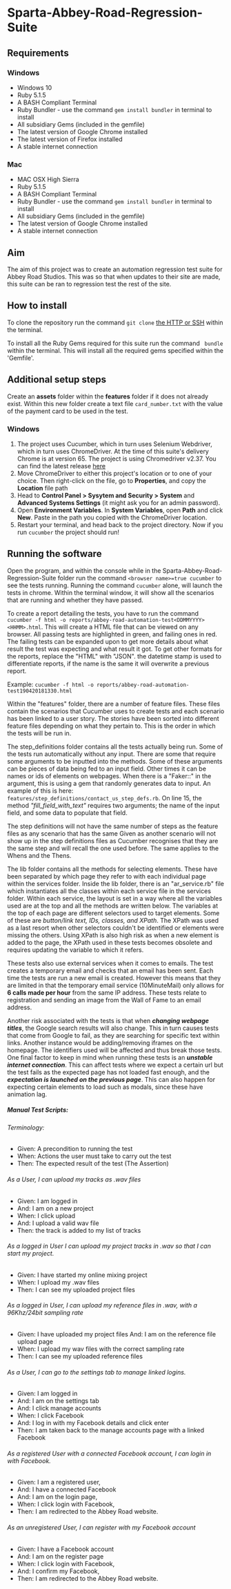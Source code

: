# Sparta-Abbey-Road-Regression-Suite

## Requirements
### Windows
* Windows 10
* Ruby 5.1.5
* A BASH Compliant Terminal
* Ruby Bundler - use the command `gem install bundler` in terminal to install
* All subsidiary Gems (included in the gemfile)
* The latest version of Google Chrome installed
* The latest version of Firefox installed
* A stable internet connection

### Mac
* MAC OSX High Sierra
* Ruby 5.1.5
* A BASH Compliant Terminal
* Ruby Bundler - use the command `gem install bundler` in terminal to install
* All subsidiary Gems (included in the gemfile)
* The latest version of Google Chrome installed
* A stable internet connection

## Aim
The aim of this project was to create an automation regression test suite for Abbey Road Studios. This was so that when updates to their site are made, this suite can be ran to regression test the rest of the site.

## How to install
To clone the repository run the command `git clone` [the HTTP or SSH](https://github.com/MoRUddin/Sparta-Abbey-Road-Regression-Suite) within the terminal.

To install all the Ruby Gems required for this suite run the command ` bundle` within the terminal. This will install all the required gems specified within the 'Gemfile'.

## Additional setup steps
Create an **assets** folder within the **features** folder if it does not already exist. Within this new folder create a text file `card_number.txt` with the value of the payment card to be used in the test.
### Windows
1. The project uses Cucumber, which in turn uses Selenium Webdriver, which in turn uses ChromeDriver. At the time of this suite's delivery Chrome is at version 65. The project is using Chromedriver v2.37. You can find the latest release [here](https://sites.google.com/a/chromium.org/chromedriver/downloads)
2. Move ChromeDriver to either this project's location or to one of your choice. Then right-click on the file, go to **Properties**, and copy the **Location** file path
3. Head to **Control Panel > Sysytem and Security > System** and **Advanced Systems Settings** (it might ask you for an admin password).
4. Open **Environment Variables**. In **System Variables**, open **Path** and click **New**. Paste in the path you copied with the ChromeDriver location.
5. Restart your terminal, and head back to the project directory. Now if you run `cucumber` the project should run!

## Running the software
Open the program, and within the console while in the Sparta-Abbey-Road-Regression-Suite folder run the command `<browser name>=true cucumber` to see the tests running. Running the command `cucumber` alone, will launch the tests in chrome.
Within the terminal window, it will show all the scenarios that are running and whether they have passed.

To create a report detailing the tests, you have to run the command `cucumber -f html -o reports/abbey-road-automation-test<DDMMYYYY><HHMM>.html`. This will create a HTML file that can be viewed on any browser. All passing tests are highlighted in green, and failing ones in red. The failing tests can be expanded upon to get more details about what result the test was expecting and what result it got. To get other formats for the reports, replace the "HTML" with "JSON". the datetime stamp is used to differentiate reports, if the name is the same it will overwrite a previous report.

Example: `cucumber -f html -o reports/abbey-road-automation-test190420181330.html`

Within the "features" folder, there are a number of feature files. These files contain the scenarios that Cucumber uses to create tests and each scenario has been linked to a user story. The stories have been sorted into different feature files depending on what they pertain to. This is the order in which the tests will be run in.

The step_definitions folder contains all the tests actually being run. Some of the tests run automatically without any input. There are some that require some arguments to be inputted into the methods. Some of these arguments can be pieces of data being fed to an input field. Other times it can be names or ids of elements on webpages. When there is a "Faker::" in the argument, this is using a gem that randomly generates data to input. An example of this is here: `features/step_definitions/contact_us_step_defs.rb`.
On line 15, the method *"fill_field_with_text"* requires two arguments; the name of the input field, and some data to populate that field.

The step definitions will not have the same number of steps as the feature files as any scenario that has the same Given as another scenario will not show up in the step definitions files as Cucumber recognises that they are the same step and will recall the one used before. The same applies to the Whens and the Thens.

The lib folder contains all the methods for selecting elements. These have been separated by which page they refer to with each individual page within the services folder. Inside the lib folder, there is an "ar_service.rb" file which instantiates all the classes within each service file in the services folder. Within each service, the layout is set in a way where all the variables used are at the top and all the methods are written below. The variables at the top of each page are different selectors used to target elements. Some of these are *button/link text, IDs, classes, and XPath*. The XPath was used as a last resort when other selectors couldn't be identified or elements were missing the others. Using XPath is also high risk as when a new element is added to the page, the XPath used in these tests becomes obsolete and requires updating the variable to which it refers.

These tests also use external services when it comes to emails. The test creates a temporary email and checks that an email has been sent. Each time the tests are run a new email is created. However this means that they are limited in that the temporary email service (10MinuteMail) only allows for **6 calls made per hour** from the same IP address. These tests relate to registration and sending an image from the Wall of Fame to an email address.

Another risk associated with the tests is that when ***changing webpage titles***, the Google search results will also change. This in turn causes tests that come from Google to fail, as they are searching for specific text within links. Another instance would be adding/removing iframes on the homepage. The identifiers used will be affected and thus break those tests. One final factor to keep in mind when running these tests is an ***unstable internet connection***. This can affect tests where we expect a certain url but the test fails as the expected page has not loaded fast enough, and the ***expectation is launched on the previous page***. This can also happen for expecting certain elements to load such as modals, since these have animation lag.

##### Manual Test Scripts:
###### Terminology:
* Given: A precondition to running the test
* When: Actions the user must take to carry out the test
* Then: The expected result of the test (The Assertion)

###### As a User, I can upload my tracks as .wav files
* Given: I am logged in
* And: I am on a new project
* When: I click upload
* And: I upload a valid wav file
* Then: the track is added to my list of tracks

###### As a logged in User I can upload my project tracks in .wav so that I can start my project.
* Given: I have started my online mixing project
* When: I upload my .wav files
* Then: I can see my uploaded project files

###### As a logged in User, I can upload my reference files in .wav, with a 96Khz/24bit sampling rate
* Given: I have uploaded my project files And: I am on the reference file upload page
* When: I upload my wav files with the correct sampling rate
* Then: I can see my uploaded reference files

###### As a User, I can go to the settings tab to manage linked logins.
* Given: I am logged in
* And: I am on the settings tab
* And: I click manage accounts
* When: I click Facebook
* And: I log in with my Facebook details and click enter
* Then: I am taken back to the manage accounts page with a linked Facebook

###### As a registered User with a connected Facebook account, I can login in with Facebook.
* Given: I am a registered user,
* And: I have a connected Facebook
* And: I am on the login page,
* When: I click login with Facebook,
* Then: I am redirected to the Abbey Road website.

###### As an unregistered User, I can register with my Facebook account
* Given: I have a Facebook account
* And: I am on the register page
* When: I click login with Facebook,
* And: I confirm my Facebook,
* Then: I am redirected to the Abbey Road website.
